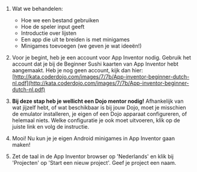 1. Wat we behandelen:

   * Hoe we een bestand gebruiken
   * Hoe de speler input geeft
   * Introductie over lijsten
   * Een app die uit te breiden is met minigames
   * Minigames toevoegen (we geven je wat ideeën!\)

2. Voor je begint, heb je een account voor App Inventor nodig. Gebruik het account dat je bij de Beginner Sushi kaarten van App Inventor hebt aangemaakt. Heb je nog geen account, kijk dan hier: [http://kata.coderdojo.com/images/7/7b/App-inventor-beginner-dutch-nl.pdf](http://kata.coderdojo.com/images/7/7b/App-inventor-beginner-dutch-nl.pdf)

3. **Bij deze stap heb je wellicht een Dojo mentor nodig!** Afhankelijk van wat jijzelf hebt, of wat beschikbaar is bij jouw Dojo, moet je misschien de emulator installeren, je eigen of een Dojo apparaat configureren, of helemaal niets. Welke configuratie je ook moet uitvoeren, klik op de juiste link en volg de instructie.

4. Mooi! Nu kun je je eigen Android minigames in App Inventor gaan maken!

5. Zet de taal in de App Inventor browser op 'Nederlands' en klik bij 'Projecten' op 'Start een nieuw project'. Geef je project een naam.



